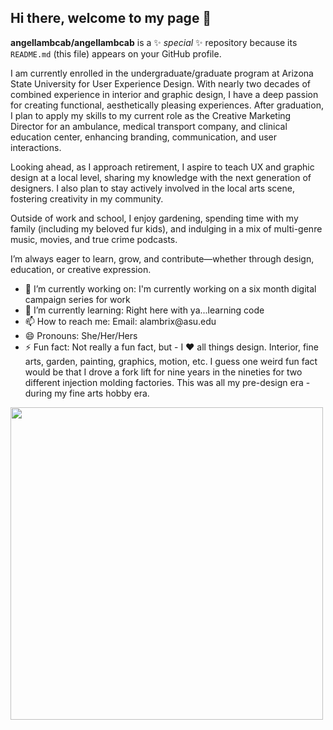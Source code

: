 ## Hi there, welcome to my page 👋

**angellambcab/angellambcab** is a ✨ _special_ ✨ repository because its `README.md` (this file) appears on your GitHub profile.
<p>
I am currently enrolled in the undergraduate/graduate program at Arizona State University for User Experience Design. With nearly two decades of combined experience in interior and graphic design, I have a deep passion for creating functional, aesthetically pleasing experiences. After graduation, I plan to apply my skills to my current role as the Creative Marketing Director for an ambulance, medical transport company, and clinical education center, enhancing branding, communication, and user interactions.
</p>
<p>Looking ahead, as I approach retirement, I aspire to teach UX and graphic design at a local level, sharing my knowledge with the next generation of designers. I also plan to stay actively involved in the local arts scene, fostering creativity in my community.
</p>
<p>
Outside of work and school, I enjoy gardening, spending time with my family (including my beloved fur kids), and indulging in a mix of multi-genre music, movies, and true crime podcasts.
</p>
<p>
I’m always eager to learn, grow, and contribute—whether through design, education, or creative expression.
</p>
<ul>
  <li> 🔭 I’m currently working on: I'm currently working on a six month digital campaign series for work </li>
  <li>🌱 I’m currently learning: Right here with ya...learning code</li>
  <li>📫 How to reach me: Email: alambrix@asu.edu</li>
  <li>😄 Pronouns: She/Her/Hers</li>
  <li>⚡ Fun fact: Not really a fun fact, but - I ♥️ all things design. Interior, fine arts, garden, painting, graphics, motion, etc. I guess one weird fun fact would be that I drove a fork lift for nine years in the nineties for two different injection molding factories. This was all my pre-design era - during my fine arts hobby era.</li>
</ul>
<img src="https://github.com/angellambcab/Images/raw/main/Extra%20Credit.webp" width="500">
